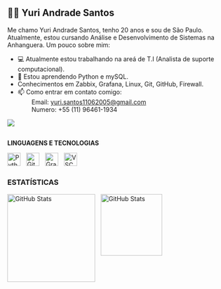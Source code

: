  ## 👨‍💻 Yuri Andrade Santos

Me chamo Yuri Andrade Santos, tenho 20 anos e sou de São Paulo. Atualmente, estou cursando Análise e Desenvolvimento de Sistemas na Anhanguera. Um pouco sobre mim:

- 💻 Atualmente estou trabalhando na areá de T.I (Analista de suporte computacional).
- 🌱 Estou aprendendo Python e mySQL.
-  Conhecimentos em Zabbix, Grafana, Linux, Git, GitHub, Firewall.
- 📫 Como entrar em contato comigo:<br>
&nbsp;&nbsp;&nbsp;&nbsp;&nbsp;&nbsp;&nbsp;&nbsp;Email: yuri.santos11062005@gmail.com <br>
&nbsp;&nbsp;&nbsp;&nbsp;&nbsp;&nbsp;&nbsp;&nbsp;Numero: +55 (11) 96461-1934



<div>
  <a href="https://www.linkedin.com/in/yuri-andrade-santos-4a785b256/" target="_blank"><img src="https://img.shields.io/badge/-LinkedIn-%230077B5?style=for-the-badge&logo=linkedin&logoColor=white" target="_blank"></a> 
  
</div>

  ##

**LINGUAGENS E TECNOLOGIAS**

<img 
    align="left" 
    alt="Python" 
    title="Python"
    width="30px" 
    style="padding-right: 10px;" 
    src="https://cdn.jsdelivr.net/gh/devicons/devicon@latest/icons/python/python-original.svg" 
/>
<img 
    align="left" 
    alt="Git" 
    title="Git"
    width="30px" 
    style="padding-right: 10px;" 
    src="https://cdn.jsdelivr.net/gh/devicons/devicon@latest/icons/git/git-original.svg" 
/>
<img
    align="left" 
    alt="Grafana" 
    title="Grafana"
    width="30px" 
    style="padding-right: 10px;" 
    src="https://cdn.jsdelivr.net/gh/devicons/devicon@latest/icons/grafana/grafana-original-wordmark.svg" 
/>
<img 
    align="left" 
    alt="VSCode" 
    title="Visual Studio Code"
    width="30px" 
    style="padding-right: 10px;" 
    src="https://cdn.jsdelivr.net/gh/devicons/devicon@latest/icons/vscode/vscode-original.svg"
/>

<br/>
<br/>

### ESTATÍSTICAS
<p>
  <img 
    align="left" 
    alt="GitHub Stats" 
    height="200" 
    style="padding-right: 10px;" 
    src="https://github-readme-stats.vercel.app/api?username=Yuri-andrade-santos&show_icons=true&theme=tokyonight&include_all_commits=true&locale=pt-br" 
  />

<img 
      align="left" 
      alt="GitHub Stats" 
      height="140"
      style="padding-right: 10px;"
      src="https://github-readme-stats.vercel.app/api/top-langs/?username=Yuri-andrade-santos&theme=tokyonight&layout=compact&custom_title=Tecnologias&langs_count=9include_all_commits=true" 
  />

</p>
